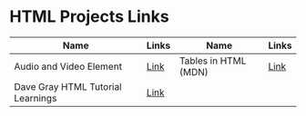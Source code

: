 # HTML Projects Links

|Name|Links|Name|Links|
|----|-----|----|-----|
|Audio and Video Element|[Link](https://rambabu-patidar.github.io/webDev/001%20HTML/Audio%20and%20video%20element/)|Tables in HTML (MDN)|[Link](https://rambabu-patidar.github.io/webDev/001%20HTML/Tables%20in%20html%20mdn/)|
|Dave Gray HTML Tutorial Learnings|[Link](https://rambabu-patidar.github.io/webDev/001%20HTML/Dave-Gray%20tutorial%20learning)|
